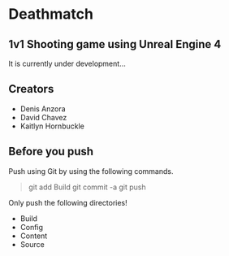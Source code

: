 # Deathmatch
## 1v1 Shooting game using Unreal Engine 4
It is currently under development...

## Creators
* Denis Anzora
* David Chavez
* Kaitlyn Hornbuckle

## Before you push
Push using Git by using the following commands.
> git add Build
> git commit -a 
> git push

Only push the following directories!
* Build
* Config
* Content
* Source
